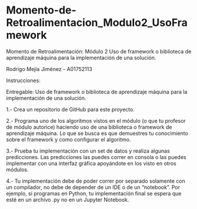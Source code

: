 # Momento-de-Retroalimentacion_Modulo2_UsoFramework

Momento de Retroalimentación: Módulo 2 Uso de framework o biblioteca de aprendizaje máquina para la implementación de una solución.

Rodrigo Mejía Jiménez - A01752113

Instrucciones:

Entregable: Uso de framework o biblioteca de aprendizaje máquina para la implementación de una solución.

1.- Crea un repositorio de GitHub para este proyecto.

2.- Programa uno de los algoritmos vistos en el módulo (o que tu profesor de módulo autorice) haciendo uso de una biblioteca o framework de aprendizaje máquina. Lo que se busca es que demuestres tu conocimiento sobre el framework y como configurar el algoritmo. 

3.- Prueba tu implementación con un set de datos y realiza algunas predicciones. Las predicciones las puedes correr en consola o las puedes implementar con una interfaz gráfica apoyándote en los visto en otros módulos.

4.- Tu implementación debe de poder correr por separado solamente con un compilador, no debe de depender de un IDE o de un “notebook”. Por ejemplo, si programas en Python, tu implementación final se espera que esté en un archivo .py no en un Jupyter Notebook.

